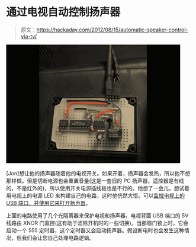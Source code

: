 # 通过电视自动控制扬声器

> 原文：<https://hackaday.com/2012/08/15/automatic-speaker-control-via-tv/>

![](img/74dca91545f6e797ebbf97492b040e21.png "speaker-controlled-by-TV-power")

[Jon]想让他的扬声器随着他的电视开关。如果开着，扬声器会发热，所以他不想那样做。但是切断电源也会重置音量(这是一套旧的 PC 扬声器，遥控器是有线的，不是红外的)，所以使用开关电源插线板也是不行的。他想了一会儿，想试着用电视上的电源 LED 来构建自己的电路，这时他恍然大悟。可以[监控电视上的 USB 端口，并使用它来打开扬声器](http://jondontdoit.blogspot.ca/2012/07/turn-on-devices-with-your-tv.html)。

上面的电路使用了几个光隔离器来保护电视和扬声器。电视背面 USB 端口的 5V 线路由 XNOR 门监控(这有助于滤除开机时的一些切换)。当那扇门锁上时，它会启动一个 555 定时器，这个定时器又会启动扬声器。假设断电时也会发生这种情况，但我们会让您自己处理电路逻辑。